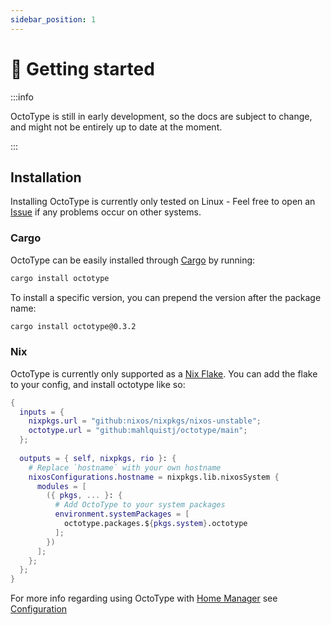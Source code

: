 ```yaml
---
sidebar_position: 1
---
```


# 🐙 Getting started

:::info

OctoType is still in early development, so the docs are subject to change, and
might not be entirely up to date at the moment.

:::

## Installation

Installing OctoType is currently only tested on Linux - Feel free to open an
[Issue](https://github.com/mahlquistj/octotype/issues/new/choose) if any
problems occur on other systems.

### Cargo

OctoType can be easily installed through
[Cargo](https://doc.rust-lang.org/cargo/getting-started/installation.html) by
running:

```sh
cargo install octotype
```

To install a specific version, you can prepend the version after the package
name:

```sh
cargo install octotype@0.3.2
```

### Nix

OctoType is currently only supported as a
[Nix Flake](https://nixos.wiki/wiki/Flakes). You can add the flake to your
config, and install octotype like so:

```nix
{
  inputs = {
    nixpkgs.url = "github:nixos/nixpkgs/nixos-unstable";
    octotype.url = "github:mahlquistj/octotype/main";
  };
  
  outputs = { self, nixpkgs, rio }: {
    # Replace `hostname` with your own hostname
    nixosConfigurations.hostname = nixpkgs.lib.nixosSystem {
      modules = [
        ({ pkgs, ... }: {
          # Add OctoType to your system packages
          environment.systemPackages = [
            octotype.packages.${pkgs.system}.octotype
          ];
        })
      ];
    };
  };
}
```

For more info regarding using OctoType with
[Home Manager](https://github.com/nix-community/home-manager) see
[Configuration](Configuration)
